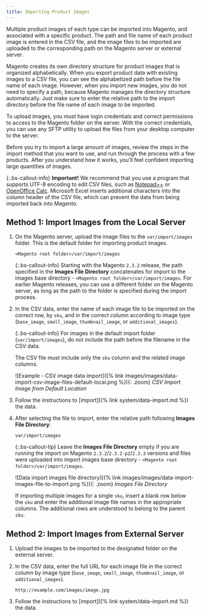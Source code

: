 ```yaml
---
title: Importing Product Images
---
```


Multiple product images of each type can be imported into Magento, and associated with a specific product. The path and file name of each product image is entered in the CSV file, and the image files to be imported are uploaded to the corresponding path on the Magento server or external server.

Magento creates its own directory structure for product images that is organized alphabetically. When you export product data with existing images to a CSV file, you can see the alphabetized path before the file name of each image. However, when you import new images, you do not need to specify a path, because Magento manages the directory structure automatically. Just make sure to enter the relative path to the import directory before the file name of each image to be imported.

To upload images, you must have login credentials and correct permissions to access to the Magento folder on the server. With the correct credentials, you can use any SFTP utility to upload the files from your desktop computer to the server.

Before you try to import a large amount of images, review the steps in the import method that you want to use, and run through the process with a few products. After you understand how it works, you’ll feel confident importing large quantities of images.

{:.bs-callout-info}
**Important!** We recommend that you use a program that supports UTF-8 encoding to edit CSV files, such as [Notepad++][1] or [OpenOffice Calc][2]. Microsoft Excel inserts additional characters into the column header of the CSV file, which can prevent the data from being imported back into Magento.

## Method 1: Import Images from the Local Server

1. On the Magento server, upload the image files to the `var/import/images` folder. This is the default folder for importing product images.

    ```
    <Magento root folder>/var/import/images
    ```

    {:.bs-callout-info}
    Starting with the Magento `2.3.2` release, the path specified in the **Images File Directory** concatenates for import to the images base directory - `<Magento root folder>/var/import/images`. For earlier Magento releases, you can use a different folder on the Magento server, as long as the path to the folder is specified during the import process.

1. In the CSV data, enter the name of each image file to be imported on the correct row, by `sku`, and in the correct column according to image type (`base_image`, `small_image`, `thumbnail_image`, or `additional_images`).

    {:.bs-callout-info}
    For images in the default import folder (`var/import/images`), do not include the path before the filename in the CSV data.

    The CSV file must include only the `sku` column and the related image columns.

    ![Example - CSV image data import]({% link images/images/data-import-csv-image-files-default-local.png %}){: .zoom}
    _CSV Import Image from Default Location_

1. Follow the instructions to [import]({% link system/data-import.md %}) the data.

1. After selecting the file to import, enter the relative path following **Images File Directory**:

    ```
    var/import/images
    ```

    {:.bs-callout-tip}
    Leave the **Images File Directory** empty if you are running the import on Magento `2.3.2`/`2.3.2-p2`/`2.3.3` versions and files were uploaded into import images base directory - `<Magento root folder>/var/import/images`.

    ![Data import images file directory]({% link images/images/data-import-images-file-to-import.png %}){: .zoom}
    _Images File Directory_

    If importing multiple images for a single `sku`, insert a blank row below the `sku` and enter the additional image file names in the appropriate columns. The additional rows are understood to belong to the parent `sku`.

## Method 2: Import Images from External Server

1. Upload the images to be imported to the designated folder on the external server.

1. In the CSV data, enter the full URL for each image file in the correct column by image type (`base_image`, `small_image`, `thumbnail_image`, or `additional_images`).

    ```
    http://example.com/images/image.jpg
    ```

1. Follow the instructions to [import]({% link system/data-import.md %}) the data.

[1]: http://notepad-plus-plus.org/
[2]: https://www.openoffice.org/
